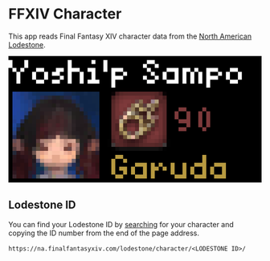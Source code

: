# FFXIV Character

This app reads Final Fantasy XIV character data from the
[North American Lodestone](https://na.finalfantasyxiv.com/lodestone).

![render](./ffxiv_character.gif)

## Lodestone ID

You can find your Lodestone ID by [searching](https://na.finalfantasyxiv.com/lodestone/character/) for your
character and copying the ID number from the end of the page address.

```
https://na.finalfantasyxiv.com/lodestone/character/<LODESTONE ID>/
```
